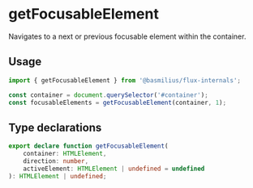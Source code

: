 # getFocusableElement

Navigates to a next or previous focusable element within the container.

## Usage

```ts
import { getFocusableElement } from '@basmilius/flux-internals';

const container = document.querySelector('#container');
const focusableElements = getFocusableElement(container, 1);
```

## Type declarations

```ts
export declare function getFocusableElement(
    container: HTMLElement,
    direction: number,
    activeElement: HTMLElement | undefined = undefined
): HTMLElement | undefined;
```
